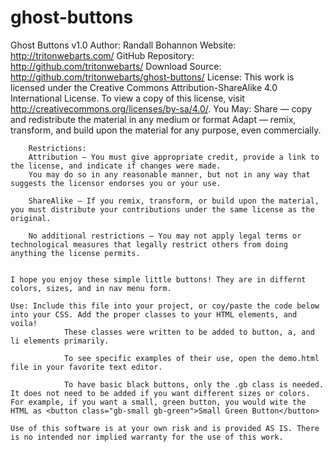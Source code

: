 ghost-buttons
=============

Ghost Buttons v1.0
Author: Randall Bohannon
Website: http://tritonwebarts.com/
GitHub Repository: http://github.com/tritonwebarts/
Download Source: http://github.com/tritonwebarts/ghost-buttons/
License: This work is licensed under the Creative Commons Attribution-ShareAlike 4.0 International License.
	To view a copy of this license, visit http://creativecommons.org/licenses/by-sa/4.0/.
		You May:
		Share — copy and redistribute the material in any medium or format
		Adapt — remix, transform, and build upon the material for any purpose, even commercially.
		
		Restrictions:
		Attribution — You must give appropriate credit, provide a link to the license, and indicate if changes were made.
		You may do so in any reasonable manner, but not in any way that suggests the licensor endorses you or your use.
		
		ShareAlike — If you remix, transform, or build upon the material, you must distribute your contributions under the same license as the original.
		
		No additional restrictions — You may not apply legal terms or technological measures that legally restrict others from doing anything the license permits.
	
	
	I hope you enjoy these simple little buttons! They are in differnt colors, sizes, and in nav menu form.
	
	Use: Include this file into your project, or coy/paste the code below into your CSS. Add the proper classes to your HTML elements, and voila!
				These classes were written to be added to button, a, and li elements primarily.
				
				To see specific examples of their use, open the demo.html file in your favorite text editor.
				
				To have basic black buttons, only the .gb class is needed. It does not need to be added if you want different sizes or colors. For example, if you want a small, green button, you would wite the HTML as <button class="gb-small gb-green">Small Green Button</button>
				
	Use of this software is at your own risk and is provided AS IS. There is no intended nor implied warranty for the use of this work.
